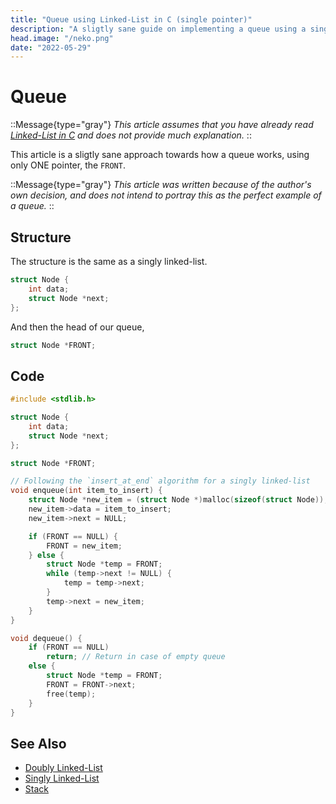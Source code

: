 ```yaml
---
title: "Queue using Linked-List in C (single pointer)"
description: "A sligtly sane guide on implementing a queue using a singly linked-list in C"
head.image: "/neko.png"
date: "2022-05-29"
---
```


# Queue
::Message{type="gray"}
*This article assumes that you have already read [Linked-List in C](/l/c/single-linked-list) and does not provide much explanation.*
::

This article is a sligtly sane approach towards how a queue works, using only ONE pointer, the `FRONT`.

::Message{type="gray"}
*This article was written because of the author's own decision, and does not intend to portray this as the perfect example of a queue.*
::

## Structure
The structure is the same as a singly linked-list.

```c
struct Node {
    int data;
    struct Node *next;
};
```

And then the head of our queue,
```c 
struct Node *FRONT;
```


## Code
```c
#include <stdlib.h>

struct Node {
    int data;
    struct Node *next;
};

struct Node *FRONT;

// Following the `insert_at_end` algorithm for a singly linked-list
void enqueue(int item_to_insert) {
    struct Node *new_item = (struct Node *)malloc(sizeof(struct Node));
    new_item->data = item_to_insert;
    new_item->next = NULL;

    if (FRONT == NULL) {
        FRONT = new_item;
    } else {
        struct Node *temp = FRONT;
        while (temp->next != NULL) {
            temp = temp->next;
        }
        temp->next = new_item;
    }
}

void dequeue() {
    if (FRONT == NULL)
        return; // Return in case of empty queue
    else {
        struct Node *temp = FRONT;
        FRONT = FRONT->next;
        free(temp);
    }
}

```

## See Also
- [Doubly Linked-List](/l/c/double-linked-list)
- [Singly Linked-List](/l/c/single-linked-list)
- [Stack](/l/c/stack-linked-list)